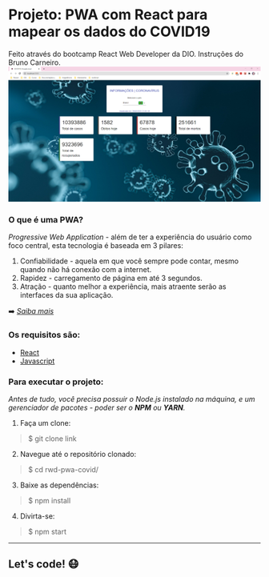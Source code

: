 # Projeto: PWA com React para mapear os dados do COVID19

Feito através do bootcamp React Web Developer da DIO. Instruções do Bruno Carneiro.
![Print da tela](public/screenshot.png)


### O que é uma PWA?
*Progressive Web Application* - além de ter a experiência do usuário como foco central, esta tecnologia é baseada em 3 pilares:
1. Confiabilidade - aquela em que você sempre pode contar, mesmo quando não há conexão com a internet.
2. Rapidez - carregamento de página em até 3 segundos.
3. Atração - quanto melhor a experiência, mais atraente serão as interfaces da sua aplicação.

:arrow_right: *[Saiba mais](https://vizir.com.br/2017/08/o-que-e-pwa-progressive-web-app-porque-isso-pode-aumentar-seus-resultados-mobile/)*


### Os requisitos são:
* [React](https://pt-br.reactjs.org/)
* [Javascript](https://developer.mozilla.org/pt-BR/docs/Web/JavaScript)


### Para executar o projeto:
*Antes de tudo, você precisa possuir o Node.js instalado na máquina, e um gerenciador de pacotes - poder ser o **NPM** ou **YARN**.*
1. Faça um clone:
> $ git clone link
2. Navegue até o repositório clonado:
> $ cd rwd-pwa-covid/
3. Baixe as dependências:
> $ npm install
4. Divirta-se:
> $ npm start


***


## Let's code! :mask:

